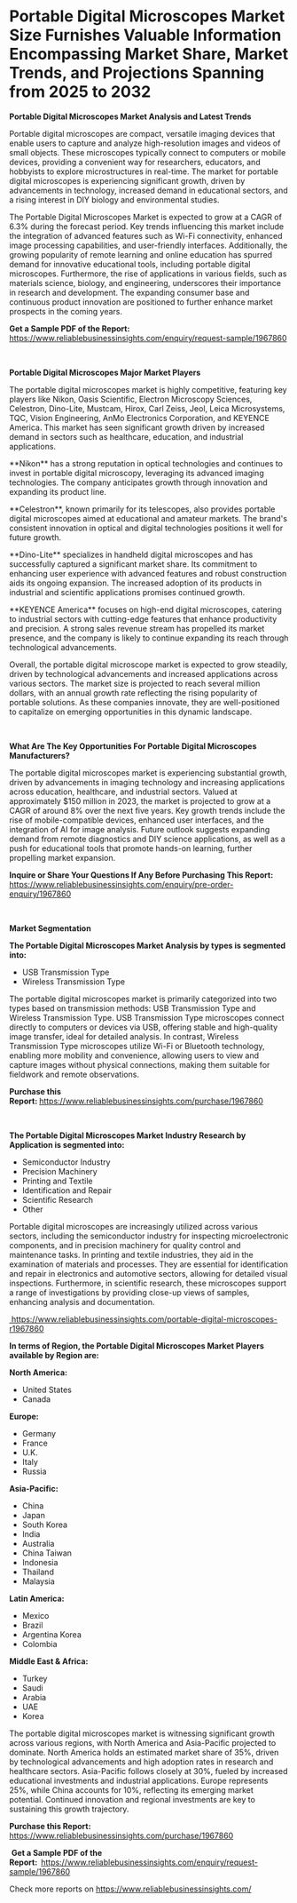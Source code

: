<p><h1>Portable Digital Microscopes Market Size Furnishes Valuable Information Encompassing Market Share, Market Trends, and Projections Spanning from 2025 to 2032</h1></p><p><strong>Portable Digital Microscopes Market Analysis and Latest Trends</strong></p>
<p><p>Portable digital microscopes are compact, versatile imaging devices that enable users to capture and analyze high-resolution images and videos of small objects. These microscopes typically connect to computers or mobile devices, providing a convenient way for researchers, educators, and hobbyists to explore microstructures in real-time. The market for portable digital microscopes is experiencing significant growth, driven by advancements in technology, increased demand in educational sectors, and a rising interest in DIY biology and environmental studies.</p><p>The Portable Digital Microscopes Market is expected to grow at a CAGR of 6.3% during the forecast period. Key trends influencing this market include the integration of advanced features such as Wi-Fi connectivity, enhanced image processing capabilities, and user-friendly interfaces. Additionally, the growing popularity of remote learning and online education has spurred demand for innovative educational tools, including portable digital microscopes. Furthermore, the rise of applications in various fields, such as materials science, biology, and engineering, underscores their importance in research and development. The expanding consumer base and continuous product innovation are positioned to further enhance market prospects in the coming years.</p></p>
<p><strong>Get a Sample PDF of the Report:&nbsp;</strong> <a href="https://www.reliablebusinessinsights.com/enquiry/request-sample/1967860?utm_campaign=2335&utm_medium=2&utm_source=Github&utm_content=ia&utm_term=08042025&utm_id=portable-digital-microscopes">https://www.reliablebusinessinsights.com/enquiry/request-sample/1967860</a></p>
<p>&nbsp;</p>
<p><strong>Portable Digital Microscopes Major Market Players</strong></p>
<p><p>The portable digital microscopes market is highly competitive, featuring key players like Nikon, Oasis Scientific, Electron Microscopy Sciences, Celestron, Dino-Lite, Mustcam, Hirox, Carl Zeiss, Jeol, Leica Microsystems, TQC, Vision Engineering, AnMo Electronics Corporation, and KEYENCE America. This market has seen significant growth driven by increased demand in sectors such as healthcare, education, and industrial applications.</p><p>**Nikon** has a strong reputation in optical technologies and continues to invest in portable digital microscopy, leveraging its advanced imaging technologies. The company anticipates growth through innovation and expanding its product line.</p><p>**Celestron**, known primarily for its telescopes, also provides portable digital microscopes aimed at educational and amateur markets. The brand's consistent innovation in optical and digital technologies positions it well for future growth.</p><p>**Dino-Lite** specializes in handheld digital microscopes and has successfully captured a significant market share. Its commitment to enhancing user experience with advanced features and robust construction aids its ongoing expansion. The increased adoption of its products in industrial and scientific applications promises continued growth.</p><p>**KEYENCE America** focuses on high-end digital microscopes, catering to industrial sectors with cutting-edge features that enhance productivity and precision. A strong sales revenue stream has propelled its market presence, and the company is likely to continue expanding its reach through technological advancements.</p><p>Overall, the portable digital microscope market is expected to grow steadily, driven by technological advancements and increased applications across various sectors. The market size is projected to reach several million dollars, with an annual growth rate reflecting the rising popularity of portable solutions. As these companies innovate, they are well-positioned to capitalize on emerging opportunities in this dynamic landscape.</p></p>
<p>&nbsp;</p>
<p><strong>What Are The Key Opportunities For Portable Digital Microscopes Manufacturers?</strong></p>
<p><p>The portable digital microscopes market is experiencing substantial growth, driven by advancements in imaging technology and increasing applications across education, healthcare, and industrial sectors. Valued at approximately $150 million in 2023, the market is projected to grow at a CAGR of around 8% over the next five years. Key growth trends include the rise of mobile-compatible devices, enhanced user interfaces, and the integration of AI for image analysis. Future outlook suggests expanding demand from remote diagnostics and DIY science applications, as well as a push for educational tools that promote hands-on learning, further propelling market expansion.</p></p>
<p><strong>Inquire or Share Your Questions If Any Before Purchasing This Report:</strong> <a href="https://www.reliablebusinessinsights.com/enquiry/pre-order-enquiry/1967860?utm_campaign=2335&utm_medium=2&utm_source=Github&utm_content=ia&utm_term=08042025&utm_id=portable-digital-microscopes">https://www.reliablebusinessinsights.com/enquiry/pre-order-enquiry/1967860</a></p>
<p>&nbsp;</p>
<p><strong>Market Segmentation</strong></p>
<p><strong>The Portable Digital Microscopes Market Analysis by types is segmented into:</strong></p>
<p><ul><li>USB Transmission Type</li><li>Wireless Transmission Type</li></ul></p>
<p><p>The portable digital microscopes market is primarily categorized into two types based on transmission methods: USB Transmission Type and Wireless Transmission Type. USB Transmission Type microscopes connect directly to computers or devices via USB, offering stable and high-quality image transfer, ideal for detailed analysis. In contrast, Wireless Transmission Type microscopes utilize Wi-Fi or Bluetooth technology, enabling more mobility and convenience, allowing users to view and capture images without physical connections, making them suitable for fieldwork and remote observations.</p></p>
<p><strong>Purchase this Report:&nbsp;</strong><a href="https://www.reliablebusinessinsights.com/purchase/1967860?utm_campaign=2335&utm_medium=2&utm_source=Github&utm_content=ia&utm_term=08042025&utm_id=portable-digital-microscopes">https://www.reliablebusinessinsights.com/purchase/1967860</a></p>
<p>&nbsp;</p>
<p><strong>The Portable Digital Microscopes Market Industry Research by Application is segmented into:</strong></p>
<p><ul><li>Semiconductor Industry</li><li>Precision Machinery</li><li>Printing and Textile</li><li>Identification and Repair</li><li>Scientific Research</li><li>Other</li></ul></p>
<p><p>Portable digital microscopes are increasingly utilized across various sectors, including the semiconductor industry for inspecting microelectronic components, and in precision machinery for quality control and maintenance tasks. In printing and textile industries, they aid in the examination of materials and processes. They are essential for identification and repair in electronics and automotive sectors, allowing for detailed visual inspections. Furthermore, in scientific research, these microscopes support a range of investigations by providing close-up views of samples, enhancing analysis and documentation.</p></p>
<p><a href="https://www.reliablebusinessinsights.com/portable-digital-microscopes-r1967860?utm_campaign=2335&utm_medium=2&utm_source=Github&utm_content=ia&utm_term=08042025&utm_id=portable-digital-microscopes">&nbsp;https://www.reliablebusinessinsights.com/portable-digital-microscopes-r1967860</a></p>
<p><strong>In terms of Region, the Portable Digital Microscopes Market Players available by Region are:</strong></p>
<p>
    <p> <strong> North America: </strong>
        <ul>
            <li>United States</li>
            <li>Canada</li>
        </ul>
        </p> 
    <p> <strong> Europe: </strong>
        <ul>
            <li>Germany</li>
            <li>France</li>
            <li>U.K.</li>
            <li>Italy</li>
            <li>Russia</li>
        </ul>
        </p> 
    <p> <strong> Asia-Pacific: </strong>
        <ul>
            <li>China</li>
            <li>Japan</li>
            <li>South Korea</li>
            <li>India</li>
            <li>Australia</li>
            <li>China Taiwan</li>
            <li>Indonesia</li>
            <li>Thailand</li>
            <li>Malaysia</li>
        </ul>
        </p> 
    <p> <strong> Latin America: </strong>
        <ul>
            <li>Mexico</li>
            <li>Brazil</li>
            <li>Argentina Korea</li>
            <li>Colombia</li>
        </ul>
        </p> 
    <p> <strong> Middle East & Africa: </strong>
        <ul>
            <li>Turkey</li>
            <li>Saudi</li>
            <li>Arabia</li>
            <li>UAE</li>
            <li>Korea</li>
        </ul>
    </p>
    </p>
<p><p>The portable digital microscopes market is witnessing significant growth across various regions, with North America and Asia-Pacific projected to dominate. North America holds an estimated market share of 35%, driven by technological advancements and high adoption rates in research and healthcare sectors. Asia-Pacific follows closely at 30%, fueled by increased educational investments and industrial applications. Europe represents 25%, while China accounts for 10%, reflecting its emerging market potential. Continued innovation and regional investments are key to sustaining this growth trajectory.</p></p>
<p><strong>Purchase this Report: </strong><a href="https://www.reliablebusinessinsights.com/purchase/1967860?utm_campaign=2335&utm_medium=2&utm_source=Github&utm_content=ia&utm_term=08042025&utm_id=portable-digital-microscopes">https://www.reliablebusinessinsights.com/purchase/1967860</a></p>
<p>&nbsp;<strong>Get a Sample PDF of the Report:&nbsp;&nbsp;</strong><a href="https://www.reliablebusinessinsights.com/enquiry/request-sample/1967860?utm_campaign=2335&utm_medium=2&utm_source=Github&utm_content=ia&utm_term=08042025&utm_id=portable-digital-microscopes">https://www.reliablebusinessinsights.com/enquiry/request-sample/1967860</a></p>
<p><strong></strong></p>
<p>Check more reports on <a href="https://www.reliablebusinessinsights.com/?utm_campaign=2335&utm_medium=2&utm_source=Github&utm_content=ia&utm_term=08042025&utm_id=portable-digital-microscopes">https://www.reliablebusinessinsights.com/</a></p>